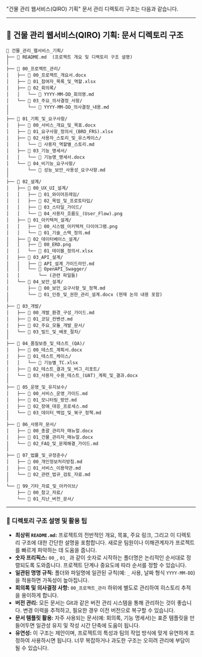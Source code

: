 "건물 관리 웹서비스(QIRO) 기획" 문서 관리 디렉토리 구조는 다음과 같습니다.

------

## 🏢 건물 관리 웹서비스(QIRO) 기획: 문서 디렉토리 구조

```
📁 건물_관리_웹서비스_기획/
├── 📄 README.md  (프로젝트 개요 및 디렉토리 구조 설명)
│
├── 📁 00_프로젝트_관리/
│   ├── 📄 00_프로젝트_개요서.docx
│   ├── 📄 01_참여자_목록_및_역할.xlsx
│   ├── 📁 02_회의록/
│   │   └── 📄 YYYY-MM-DD_회의명.md
│   └── 📁 03_주요_의사결정_사항/
│       └── 📄 YYYY-MM-DD_의사결정_내용.md
│
├── 📁 01_기획_및_요구사항/
│   ├── 📄 00_서비스_개요_및_목표.docx
│   ├── 📄 01_요구사항_정의서_(BRD_FRS).xlsx
│   ├── 📁 02_사용자_스토리_및_유스케이스/
│   │   └── 📄 사용자_역할별_스토리.md
│   ├── 📁 03_기능_명세서/
│   │   └── 📄 기능명_명세서.docx
│   └── 📁 04_비기능_요구사항/
│       └── 📄 성능_보안_사용성_요구사항.md
│
├── 📁 02_설계/
│   ├── 📁 00_UX_UI_설계/
│   │   ├── 📁 01_와이어프레임/
│   │   ├── 📁 02_목업_및_프로토타입/
│   │   ├── 📁 03_스타일_가이드/
│   │   └── 📄 04_사용자_흐름도_(User_Flow).png
│   ├── 📁 01_아키텍처_설계/
│   │   ├── 📄 00_시스템_아키텍처_다이어그램.png
│   │   └── 📄 01_기술_스택_정의.md
│   ├── 📁 02_데이터베이스_설계/
│   │   ├── 📄 00_ERD.png
│   │   └── 📄 01_테이블_정의서.xlsx
│   ├── 📁 03_API_설계/
│   │   ├── 📄 API_설계_가이드라인.md
│   │   └── 📁 OpenAPI_Swagger/
│   │       └── (관련 파일들)
│   └── 📁 04_보안_설계/
│       ├── 📄 00_보안_요구사항_및_정책.md
│       └── 📄 01_인증_및_권한_관리_설계.docx (현재 논의 내용 포함)
│
├── 📁 03_개발/
│   ├── 📄 00_개발_환경_구성_가이드.md
│   ├── 📄 01_코딩_컨벤션.md
│   ├── 📁 02_주요_모듈_개발_문서/
│   └── 📁 03_빌드_및_배포_절차/
│
├── 📁 04_품질보증_및_테스트_(QA)/
│   ├── 📄 00_테스트_계획서.docx
│   ├── 📁 01_테스트_케이스/
│   │   └── 📄 기능별_TC.xlsx
│   ├── 📁 02_테스트_결과_및_버그_리포트/
│   └── 📄 03_사용자_수용_테스트_(UAT)_계획_및_결과.docx
│
├── 📁 05_운영_및_유지보수/
│   ├── 📄 00_서비스_운영_가이드.md
│   ├── 📄 01_모니터링_방안.md
│   ├── 📄 02_장애_대응_프로세스.md
│   └── 📄 03_데이터_백업_및_복구_정책.md
│
├── 📁 06_사용자_문서/
│   ├── 📄 00_총괄_관리자_매뉴얼.docx
│   ├── 📄 01_건물_관리자_매뉴얼.docx
│   └── 📄 02_FAQ_및_문제해결_가이드.md
│
├── 📁 07_법률_및_규정준수/
│   ├── 📄 00_개인정보처리방침.md
│   ├── 📄 01_서비스_이용약관.md
│   └── 📄 02_관련_법규_검토_자료.md
│
└── 📁 99_기타_자료_및_아카이브/
    ├── 📁 00_참고_자료/
    └── 📁 01_지난_버전_문서/
```

------

### 📝 디렉토리 구조 설명 및 활용 팁

- **최상위 `README.md`:** 프로젝트의 전반적인 개요, 목표, 주요 링크, 그리고 이 디렉토리 구조에 대한 간단한 설명을 포함합니다. 새로운 팀원이나 이해관계자가 프로젝트를 빠르게 파악하는 데 도움을 줍니다.
- **숫자 프리픽스:** `00_`, `01_` 과 같이 숫자로 시작하는 폴더명은 논리적인 순서대로 정렬되도록 도와줍니다. 프로젝트 단계나 중요도에 따라 순서를 정할 수 있습니다.
- **일관된 명명 규칙:** 폴더와 파일명에 일관된 규칙(예: `_` 사용, 날짜 형식 `YYYY-MM-DD`)을 적용하면 가독성이 높아집니다.
- **회의록 및 의사결정 사항:** `00_프로젝트_관리` 하위에 별도로 관리하여 히스토리 추적을 용이하게 합니다.
- **버전 관리:** 모든 문서는 Git과 같은 버전 관리 시스템을 통해 관리하는 것이 좋습니다. 변경 이력을 추적하고, 필요한 경우 이전 버전으로 복구할 수 있습니다.
- **문서 템플릿 활용:** 자주 사용되는 문서(예: 회의록, 기능 명세서)는 표준 템플릿을 만들어두면 일관성 유지 및 작성 시간 단축에 도움이 됩니다.
- **유연성:** 이 구조는 제안이며, 프로젝트의 특성과 팀의 작업 방식에 맞게 유연하게 조정하여 사용하시면 됩니다. 너무 복잡하거나 과도한 구조는 오히려 관리에 부담이 될 수 있습니다.